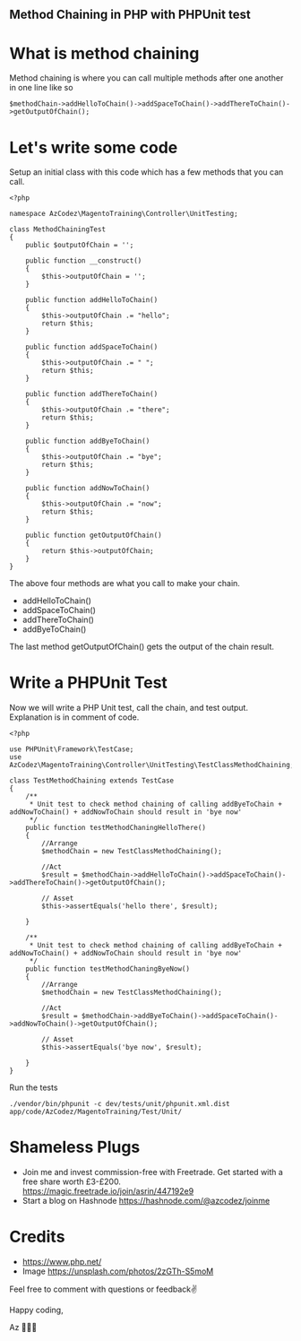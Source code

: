 ## Method Chaining in PHP with PHPUnit test

# What is method chaining

Method chaining is where you can call multiple methods after one another in one line like so
```
$methodChain->addHelloToChain()->addSpaceToChain()->addThereToChain()->getOutputOfChain();
```

# Let's write some code 

Setup an initial class with this code which has a few methods that you can call. 

```
<?php

namespace AzCodez\MagentoTraining\Controller\UnitTesting;

class MethodChainingTest
{
    public $outputOfChain = '';

    public function __construct()
    {
        $this->outputOfChain = '';
    }
    
    public function addHelloToChain()
    {
        $this->outputOfChain .= "hello";
        return $this;
    }

    public function addSpaceToChain()
    {
        $this->outputOfChain .= " ";
        return $this;
    }

    public function addThereToChain()
    {
        $this->outputOfChain .= "there";
        return $this;
    }
    
    public function addByeToChain()
    {
        $this->outputOfChain .= "bye";
        return $this;
    }
    
    public function addNowToChain()
    {
        $this->outputOfChain .= "now";
        return $this;
    }

    public function getOutputOfChain()
    {
        return $this->outputOfChain;
    }
}
```

The above four methods are what you call to make your chain.
- addHelloToChain()
- addSpaceToChain()
- addThereToChain()
- addByeToChain()

The last method getOutputOfChain() gets the output of the chain result.

# Write a PHPUnit Test

Now we will write a PHP Unit test, call the chain, and test output. Explanation is in comment of code.
```
<?php

use PHPUnit\Framework\TestCase;
use AzCodez\MagentoTraining\Controller\UnitTesting\TestClassMethodChaining;

class TestMethodChaining extends TestCase
{
    /**
     * Unit test to check method chaining of calling addByeToChain + addNowToChain() + addNowToChain should result in 'bye now'
     */
    public function testMethodChaningHelloThere()
    {
        //Arrange
        $methodChain = new TestClassMethodChaining();

        //Act
        $result = $methodChain->addHelloToChain()->addSpaceToChain()->addThereToChain()->getOutputOfChain();
        
        // Asset
        $this->assertEquals('hello there', $result);

    }

    /**
     * Unit test to check method chaining of calling addByeToChain + addNowToChain() + addNowToChain should result in 'bye now'
     */
    public function testMethodChaningByeNow()
    {
        //Arrange
        $methodChain = new TestClassMethodChaining();

        //Act
        $result = $methodChain->addByeToChain()->addSpaceToChain()->addNowToChain()->getOutputOfChain();
        
        // Asset
        $this->assertEquals('bye now', $result);

    }
}
```

Run the tests 
```
./vendor/bin/phpunit -c dev/tests/unit/phpunit.xml.dist app/code/AzCodez/MagentoTraining/Test/Unit/
```

# Shameless Plugs 
- Join me and invest commission-free with Freetrade. Get started with a free share worth £3-£200. https://magic.freetrade.io/join/asrin/447192e9
- Start a blog on Hashnode https://hashnode.com/@azcodez/joinme

# Credits
- https://www.php.net/
- Image https://unsplash.com/photos/2zGTh-S5moM

Feel free to comment with questions or feedback✌️

Happy coding,

Az 👨🏾‍💻